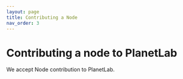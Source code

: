 ```yaml
---
layout: page
title: Contributing a Node
nav_order: 3
---
```


# Contributing a node to PlanetLab

We accept Node contribution to PlanetLab.
